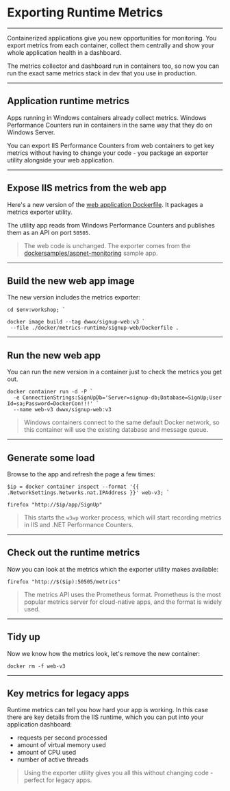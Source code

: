 ﻿# Exporting Runtime Metrics

---

Containerized applications give you new opportunities for monitoring. You export metrics from each container, collect them centrally and show your whole application health in a dashboard.

The metrics collector and dashboard run in containers too, so now you can run the exact same metrics stack in dev that you use in production.

---

## Application runtime metrics

Apps running in Windows containers already collect metrics. Windows Performance Counters run in containers in the same way that they do on Windows Server.

You can export IIS Performance Counters from web containers to get key metrics without having to change your code - you package an exporter utility alongside your web application.

---

## Expose IIS metrics from the web app

Here's a new version of the [web application Dockerfile](https://github.com/sixeyed/docker-windows-workshop/blob/master/docker/metrics-runtime/signup-web/Dockerfile). It packages a metrics exporter utility.

The utility app reads from Windows Performance Counters and publishes them as an API on port `50505`.

> The web code is unchanged. The exporter comes from the [dockersamples/aspnet-monitoring](https://github.com/dockersamples/aspnet-monitoring) sample app.

---

## Build the new web app image

The new version includes the metrics exporter:

```
cd $env:workshop; `

docker image build --tag dwwx/signup-web:v3 `
 --file ./docker/metrics-runtime/signup-web/Dockerfile .
```

---

## Run the new web app

You can run the new version in a container just to check the metrics you get out.

```
docker container run -d -P `
  -e ConnectionStrings:SignUpDb='Server=signup-db;Database=SignUp;User Id=sa;Password=DockerCon!!!' `
  --name web-v3 dwwx/signup-web:v3
```

> Windows containers connect to the same default Docker network, so this container will use the existing database and message queue.

---

## Generate some load

Browse to the app and refresh the page a few times:

```
$ip = docker container inspect --format '{{ .NetworkSettings.Networks.nat.IPAddress }}' web-v3; `

firefox "http://$ip/app/SignUp"
```

> This starts the `w3wp` worker process, which will start recording metrics in IIS and .NET Performance Counters.

---

## Check out the runtime metrics

Now you can look at the metrics which the exporter utility makes available:

```
firefox "http://$($ip):50505/metrics"
```

> The metrics API uses the Prometheus format. Prometheus is the most popular metrics server for cloud-native apps, and the format is widely used.

---

## Tidy up

Now we know how the metrics look, let's remove the new container:

```
docker rm -f web-v3
```

---

## Key metrics for legacy apps

Runtime metrics can tell you how hard your app is working. In this case there are key details from the IIS runtime, which you can put into your application dashboard:

- requests per second processed
- amount of virtual memory used
- amount of CPU used
- number of active threads

> Using the exporter utility gives you all this without changing code - perfect for legacy apps. 

